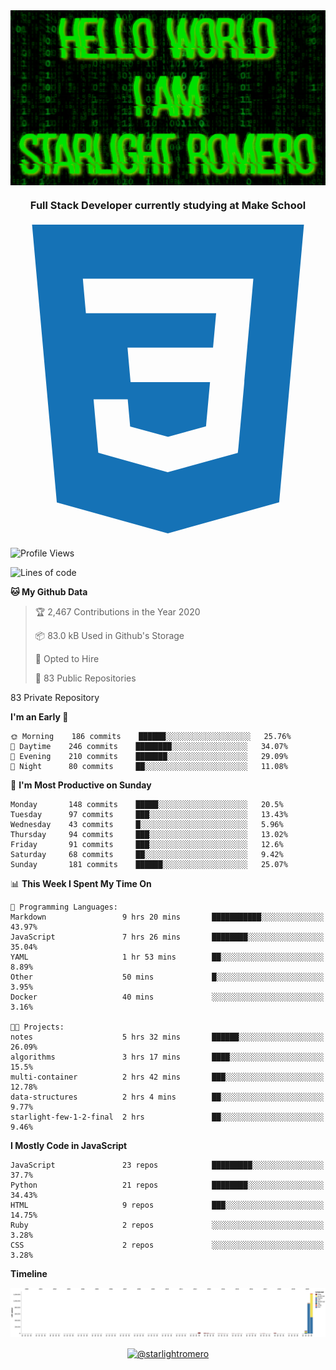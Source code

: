 <img align="center" src="github-banner@2x.jpg" alt="Hello World, I Am Starlight Romero" width="1080" />
<h3 align="center">Full Stack Developer currently studying at Make School</h3>

<p align="left">
  <svg viewBox="0 0 128 128">
  <path fill="#1572B6" d="M8.76 1l10.055 112.883 45.118 12.58 45.244-12.626 10.063-112.837h-110.48zm89.591 25.862l-3.347 37.605.01.203-.014.467v-.004l-2.378 26.294-.262 2.336-28.36 7.844v.001l-.022.019-28.311-7.888-1.917-21.739h13.883l.985 11.054 15.386 4.17-.004.008v-.002l15.443-4.229 1.632-18.001h-32.282999999999994l-.277-3.043-.631-7.129-.331-3.828h34.748999999999995l1.264-14h-52.926l-.277-3.041-.63-7.131-.332-3.828h69.281l-.331 3.862z"></path>
  </svg>
</p>

<!--START_SECTION:waka-->
![Profile Views](http://img.shields.io/badge/Profile%20Views-24-blue)

![Lines of code](https://img.shields.io/badge/From%20Hello%20World%20I%27ve%20Written-4.5%20million%20lines%20of%20code-blue)

**🐱 My Github Data** 

> 🏆 2,467 Contributions in the Year 2020
 > 
> 📦 83.0 kB Used in Github's Storage 
 > 
> 💼 Opted to Hire
 > 
> 📜 83 Public Repositories 
 > 
83 Private Repository 
 > 
**I'm an Early 🐤** 

```text
🌞 Morning    186 commits    ██████░░░░░░░░░░░░░░░░░░░   25.76% 
🌆 Daytime    246 commits    ████████░░░░░░░░░░░░░░░░░   34.07% 
🌃 Evening    210 commits    ███████░░░░░░░░░░░░░░░░░░   29.09% 
🌙 Night      80 commits     ██░░░░░░░░░░░░░░░░░░░░░░░   11.08%

```
📅 **I'm Most Productive on Sunday** 

```text
Monday       148 commits    █████░░░░░░░░░░░░░░░░░░░░   20.5% 
Tuesday      97 commits     ███░░░░░░░░░░░░░░░░░░░░░░   13.43% 
Wednesday    43 commits     █░░░░░░░░░░░░░░░░░░░░░░░░   5.96% 
Thursday     94 commits     ███░░░░░░░░░░░░░░░░░░░░░░   13.02% 
Friday       91 commits     ███░░░░░░░░░░░░░░░░░░░░░░   12.6% 
Saturday     68 commits     ██░░░░░░░░░░░░░░░░░░░░░░░   9.42% 
Sunday       181 commits    ██████░░░░░░░░░░░░░░░░░░░   25.07%

```


📊 **This Week I Spent My Time On** 

```text
💬 Programming Languages: 
Markdown                 9 hrs 20 mins       ███████████░░░░░░░░░░░░░░   43.97% 
JavaScript               7 hrs 26 mins       ████████░░░░░░░░░░░░░░░░░   35.04% 
YAML                     1 hr 53 mins        ██░░░░░░░░░░░░░░░░░░░░░░░   8.89% 
Other                    50 mins             █░░░░░░░░░░░░░░░░░░░░░░░░   3.95% 
Docker                   40 mins             ░░░░░░░░░░░░░░░░░░░░░░░░░   3.16%

🐱‍💻 Projects: 
notes                    5 hrs 32 mins       ██████░░░░░░░░░░░░░░░░░░░   26.09% 
algorithms               3 hrs 17 mins       ████░░░░░░░░░░░░░░░░░░░░░   15.5% 
multi-container          2 hrs 42 mins       ███░░░░░░░░░░░░░░░░░░░░░░   12.78% 
data-structures          2 hrs 4 mins        ██░░░░░░░░░░░░░░░░░░░░░░░   9.77% 
starlight-few-1-2-final  2 hrs               ██░░░░░░░░░░░░░░░░░░░░░░░   9.46%

```

**I Mostly Code in JavaScript** 

```text
JavaScript               23 repos            █████████░░░░░░░░░░░░░░░░   37.7% 
Python                   21 repos            ████████░░░░░░░░░░░░░░░░░   34.43% 
HTML                     9 repos             ███░░░░░░░░░░░░░░░░░░░░░░   14.75% 
Ruby                     2 repos             ░░░░░░░░░░░░░░░░░░░░░░░░░   3.28% 
CSS                      2 repos             ░░░░░░░░░░░░░░░░░░░░░░░░░   3.28%

```


**Timeline**

![Chart not found](https://raw.githubusercontent.com/starlightromero/starlightromero/master/charts/bar_graph.png) 


<!--END_SECTION:waka-->

<p align="center">
<a href="https://medium.com/@starlightromero" target="blank"><img align="center" src="https://cdn.jsdelivr.net/npm/simple-icons@3.0.1/icons/medium.svg" alt="@starlightromero" height="30" width="30" /></a>
</p>
